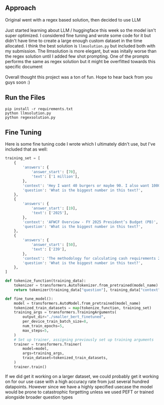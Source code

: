 ## Approach

Original went with a regex based solution, then decided to use LLM \
\
Just started learning about LLM / huggingface this week so the model isn't super optimized.
I considered fine tuning and wrote some code for it but didn't have time to create a large enough custom dataset in the time allocated.
I think the best solution is `llmsolution.py` but included both with my submission.
The llmsolution is more elegant, but was initally worse than the regex solution until I added few shot prompting.
One of the prompts performs the same as regex solution but it might be overfitted towards this specific document
\
\
Overall thought this project was a ton of fun. Hope to hear back from you guys soon :)

## Run the Files

`pip install -r requirements.txt` \
`python llmsolution.py` \
`python regexsolution.py`


## Fine Tuning

Here is some fine tuning code I wrote which I ultimately didn't use, but I've included that as well:

```python
training_set = [
    {
        'answers': {
            'answer_start': [70],
            'text': ['1 million'],
        },
        'context': 'Hey I want 40 burgers or maybe 90. I also want 1000 fries. I also want 1 million',
        'question': 'What is the biggest number in this text?',
    },
    {
        'answers': {
            'answer_start': [19],
            'text': ['2025'],
        },
        'context': 'AFWCF Overview - FY 2025 President’s Budget (PB)',
        'question': 'What is the biggest number in this text?',
    },
    {
        'answers': {
            'answer_start': [50],
            'text': ['239'],
        },
        'context': 'The methodology for calculating cash requirements 239 consists of four from Cash Management',
        'question': 'What is the biggest number in this text?',
    },
]

def tokenize_function(training_data):
    tokenizer = transformers.AutoTokenizer.from_pretrained(model_name)
    return tokenizer(training_data["question"], training_data["context"], truncation=True)

def fine_tune_model():
    model = transformers.AutoModel.from_pretrained(model_name)
    tokenized_train_datasets = map(tokenize_function, training_set)
    training_args = transformers.TrainingArguments(
        output_dir="./smaller_bert_finetuned",
        per_device_train_batch_size=8,
        num_train_epochs=5,
        max_steps=5,
    )
    # Set up trainer, assigning previously set up training arguments
    trainer = transformers.Trainer(
        model=model,
        args=training_args,
        train_dataset=tokenized_train_datasets,
    )
    trainer.train()
```
If we did get it working on a larger dataset, we could probably get it working on for our use case with a high accuracy
rate from just several hundred datapoints. However since we have a highly specified usecase the model would be prone to
catastrophic forgetting unless we used PEFT or trained alongside broader question types
